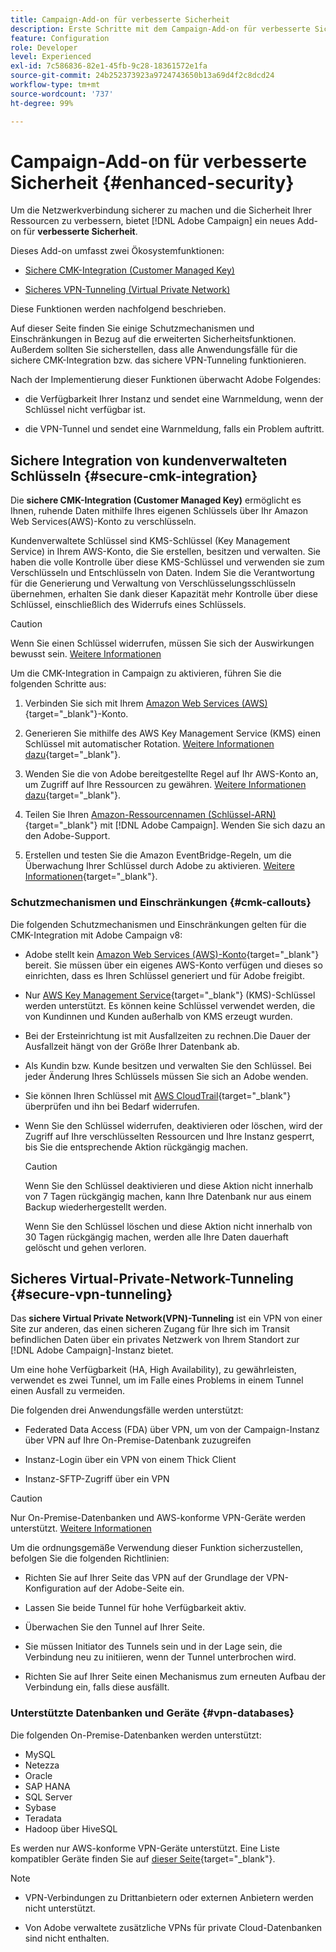 ```yaml
---
title: Campaign-Add-on für verbesserte Sicherheit
description: Erste Schritte mit dem Campaign-Add-on für verbesserte Sicherheit
feature: Configuration
role: Developer
level: Experienced
exl-id: 7c586836-82e1-45fb-9c28-18361572e1fa
source-git-commit: 24b252373923a9724743650b13a69d4f2c8dcd24
workflow-type: tm+mt
source-wordcount: '737'
ht-degree: 99%

---
```



# Campaign-Add-on für verbesserte Sicherheit {#enhanced-security}

Um die Netzwerkverbindung sicherer zu machen und die Sicherheit Ihrer Ressourcen zu verbessern, bietet [!DNL Adobe Campaign] ein neues Add-on für **verbesserte Sicherheit**.

Dieses Add-on umfasst zwei Ökosystemfunktionen:

* [Sichere CMK-Integration (Customer Managed Key)](#secure-cmk-integration)

* [Sicheres VPN-Tunneling (Virtual Private Network)](#secure-vpn-tunneling)

Diese Funktionen werden nachfolgend beschrieben.

Auf dieser Seite finden Sie einige Schutzmechanismen und Einschränkungen in Bezug auf die erweiterten Sicherheitsfunktionen. Außerdem sollten Sie sicherstellen, dass alle Anwendungsfälle für die sichere CMK-Integration bzw. das sichere VPN-Tunneling funktionieren.

Nach der Implementierung dieser Funktionen überwacht Adobe Folgendes:

* die Verfügbarkeit Ihrer Instanz und sendet eine Warnmeldung, wenn der Schlüssel nicht verfügbar ist.

* die VPN-Tunnel und sendet eine Warnmeldung, falls ein Problem auftritt.

## Sichere Integration von kundenverwalteten Schlüsseln {#secure-cmk-integration}

Die **sichere CMK-Integration (Customer Managed Key)** ermöglicht es Ihnen, ruhende Daten mithilfe Ihres eigenen Schlüssels über Ihr Amazon Web Services(AWS)-Konto zu verschlüsseln.

Kundenverwaltete Schlüssel sind KMS-Schlüssel (Key Management Service) in Ihrem AWS-Konto, die Sie erstellen, besitzen und verwalten. Sie haben die volle Kontrolle über diese KMS-Schlüssel und verwenden sie zum Verschlüsseln und Entschlüsseln von Daten. Indem Sie die Verantwortung für die Generierung und Verwaltung von Verschlüsselungsschlüsseln übernehmen, erhalten Sie dank dieser Kapazität mehr Kontrolle über diese Schlüssel, einschließlich des Widerrufs eines Schlüssels.

>[!CAUTION]
>
>Wenn Sie einen Schlüssel widerrufen, müssen Sie sich der Auswirkungen bewusst sein. [Weitere Informationen](#cmk-callouts)

Um die CMK-Integration in Campaign zu aktivieren, führen Sie die folgenden Schritte aus:

1. Verbinden Sie sich mit Ihrem [Amazon Web Services (AWS)](https://aws.amazon.com/){target="_blank"}-Konto.

1. Generieren Sie mithilfe des AWS Key Management Service (KMS) einen Schlüssel mit automatischer Rotation. [Weitere Informationen dazu](https://docs.aws.amazon.com/kms/latest/developerguide/create-keys.html){target="_blank"}.

1. Wenden Sie die von Adobe bereitgestellte Regel auf Ihr AWS-Konto an, um Zugriff auf Ihre Ressourcen zu gewähren. [Weitere Informationen dazu](https://docs.aws.amazon.com/kms/latest/developerguide/key-policy-services.html){target="_blank"}. <!--link TBC-->

1. Teilen Sie Ihren [Amazon-Ressourcennamen (Schlüssel-ARN)](https://docs.aws.amazon.com/kms/latest/developerguide/find-cmk-id-arn.html){target="_blank"} mit [!DNL Adobe Campaign]. Wenden Sie sich dazu an den Adobe-Support. <!--or Adobe transition manager?-->

1. Erstellen und testen Sie die Amazon EventBridge-Regeln, um die Überwachung Ihrer Schlüssel durch Adobe zu aktivieren. [Weitere Informationen](https://docs.aws.amazon.com/eventbridge/latest/userguide/eb-rules.html){target="_blank"}.


### Schutzmechanismen und Einschränkungen {#cmk-callouts}

Die folgenden Schutzmechanismen und Einschränkungen gelten für die CMK-Integration mit Adobe Campaign v8:

* Adobe stellt kein [Amazon Web Services (AWS)-Konto](https://aws.amazon.com/){target="_blank"} bereit. Sie müssen über ein eigenes AWS-Konto verfügen und dieses so einrichten, dass es Ihren Schlüssel generiert und für Adobe freigibt.

* Nur [AWS Key Management Service](https://docs.aws.amazon.com/kms/latest/developerguide/overview.html){target="_blank"} (KMS)-Schlüssel werden unterstützt. Es können keine Schlüssel verwendet werden, die von Kundinnen und Kunden außerhalb von KMS erzeugt wurden.&#x200B;

* Bei der Ersteinrichtung ist mit Ausfallzeiten zu rechnen.Die Dauer der Ausfallzeit hängt von der Größe Ihrer Datenbank ab.

* Als Kundin bzw. Kunde besitzen und verwalten Sie den Schlüssel. Bei jeder Änderung Ihres Schlüssels müssen Sie sich an Adobe wenden.

* Sie können Ihren Schlüssel mit [AWS CloudTrail](https://docs.aws.amazon.com/awscloudtrail/latest/userguide/cloudtrail-user-guide.html){target="_blank"} überprüfen und ihn bei Bedarf widerrufen.&#x200B;

* Wenn Sie den Schlüssel widerrufen, deaktivieren oder löschen, wird der Zugriff auf Ihre verschlüsselten Ressourcen und Ihre Instanz gesperrt, bis Sie die entsprechende Aktion rückgängig machen.

  >[!CAUTION]
  >
  >Wenn Sie den Schlüssel deaktivieren und diese Aktion nicht innerhalb von 7 Tagen rückgängig machen, kann Ihre Datenbank nur aus einem Backup wiederhergestellt werden.
  >
  >Wenn Sie den Schlüssel löschen und diese Aktion nicht innerhalb von 30 Tagen rückgängig machen, werden alle Ihre Daten dauerhaft gelöscht und gehen verloren.&#x200B;

## Sicheres Virtual-Private-Network-Tunneling {#secure-vpn-tunneling}

Das **sichere Virtual Private Network(VPN)-Tunneling** ist ein VPN von einer Site zur anderen, das einen sicheren Zugang für Ihre sich im Transit befindlichen Daten über ein privates Netzwerk von Ihrem Standort zur [!DNL Adobe Campaign]-Instanz bietet.

<!--As it connects two networks together, it is a site-to-site VPN.-->

Um eine hohe Verfügbarkeit (HA, High Availability), zu gewährleisten, verwendet es zwei Tunnel, um im Falle eines Problems in einem Tunnel einen Ausfall zu vermeiden.

Die folgenden drei Anwendungsfälle werden unterstützt:

* Federated Data Access (FDA) über VPN, um von der Campaign-Instanz über VPN auf Ihre On-Premise-Datenbank zuzugreifen

* Instanz-Login über ein VPN von einem Thick Client

* Instanz-SFTP-Zugriff über ein VPN

>[!CAUTION]
>
>Nur On-Premise-Datenbanken und AWS-konforme VPN-Geräte werden unterstützt. [Weitere Informationen](#vpn-databases)

Um die ordnungsgemäße Verwendung dieser Funktion sicherzustellen, befolgen Sie die folgenden Richtlinien:

* Richten Sie auf Ihrer Seite das VPN auf der Grundlage der VPN-Konfiguration auf der Adobe-Seite ein.

* Lassen Sie beide Tunnel für hohe Verfügbarkeit aktiv.

* Überwachen Sie den Tunnel auf Ihrer Seite.

* Sie müssen Initiator des Tunnels sein und in der Lage sein, die Verbindung neu zu initiieren, wenn der Tunnel unterbrochen wird.

* Richten Sie auf Ihrer Seite einen Mechanismus zum erneuten Aufbau der Verbindung ein, falls diese ausfällt.

### Unterstützte Datenbanken und Geräte {#vpn-databases}

Die folgenden On-Premise-Datenbanken werden unterstützt:

* MySQL
* Netezza
* Oracle
* SAP HANA
* SQL Server
* Sybase
* Teradata
* Hadoop über HiveSQL

Es werden nur AWS-konforme VPN-Geräte unterstützt. Eine Liste kompatibler Geräte finden Sie auf [dieser Seite](https://docs.aws.amazon.com/vpn/latest/s2svpn/your-cgw.html#example-configuration-files){target="_blank"}.

>[!NOTE]
>
>* VPN-Verbindungen zu Drittanbietern oder externen Anbietern werden nicht unterstützt.
>
>* Von Adobe verwaltete zusätzliche VPNs für private Cloud-Datenbanken sind nicht enthalten.
